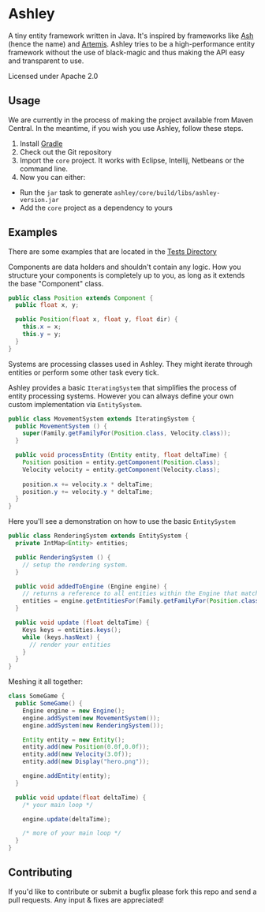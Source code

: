 # Ashley

A tiny entity framework written in Java. It's inspired by frameworks like
[Ash](http://www.ashframework.org/) (hence the name) and
[Artemis](http://gamadu.com/artemis/). Ashley tries to be a high-performance
entity framework  without the use of black-magic and thus making the API easy
and transparent to use.

Licensed under Apache 2.0

## Usage

We are currently in the process of making the project available from Maven Central. In the meantime, if you wish you use Ashley, follow these steps.

1. Install [Gradle](http://www.gradle.org/downloads)
2. Check out the Git repository
3. Import the `core` project. It works with Eclipse, Intellij, Netbeans or the command line.
4. Now you can either:
  * Run the `jar` task to generate `ashley/core/build/libs/ashley-version.jar`
  * Add the `core` project as a dependency to yours

## Examples

There are some examples that are located in the
[Tests Directory](ashley-tests/src/ashley/tests)

Components are data holders and shouldn't contain any logic. How you structure your components is completely up to you, as long as it extends the base "Component" class.

```java
public class Position extends Component {
  public float x, y;

  public Position(float x, float y, float dir) {
    this.x = x;
    this.y = y;
  }
}
```

Systems are processing classes used in Ashley. They might iterate through entities or perform some other task every tick.

Ashley provides a basic `IteratingSystem` that simplifies the process of entity processing systems. However you can always define your own custom implementation via `EntitySystem`.

```java
public class MovementSystem extends IteratingSystem {
  public MovementSystem () {
    super(Family.getFamilyFor(Position.class, Velocity.class));
  }

  public void processEntity (Entity entity, float deltaTime) {
    Position position = entity.getComponent(Position.class);
    Velocity velocity = entity.getComponent(Velocity.class);
    
    position.x += velocity.x * deltaTime;
    position.y += velocity.y * deltaTime;
  }
}
```

Here you'll see a demonstration on how to use the basic `EntitySystem`

```java
public class RenderingSystem extends EntitySystem {
  private IntMap<Entity> entities;

  public RenderingSystem () {
    // setup the rendering system.
  }

  public void addedToEngine (Engine engine) {
    // returns a reference to all entities within the Engine that match the family of components
    entities = engine.getEntitiesFor(Family.getFamilyFor(Position.class, Display.class));
  }

  public void update (float deltaTime) {
    Keys keys = entities.keys();
    while (keys.hasNext) {
      // render your entities
    }
  }
}
```

Meshing it all together:

```java
class SomeGame {
  public SomeGame() {
    Engine engine = new Engine();
    engine.addSystem(new MovementSystem());
    engine.addSystem(new RenderingSystem());

    Entity entity = new Entity();
    entity.add(new Position(0.0f,0.0f));
    entity.add(new Velocity(3.0f));
    entity.add(new Display("hero.png"));

    engine.addEntity(entity);
  }

  public void update(float deltaTime) {
    /* your main loop */

    engine.update(deltaTime);

    /* more of your main loop */
  }
}
```

## Contributing

If you'd like to contribute or submit a bugfix please fork this repo and send a pull requests. Any input & fixes are appreciated!
